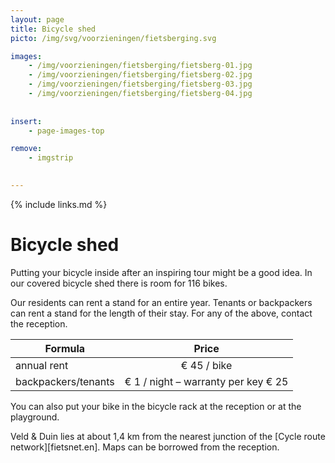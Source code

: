 ```yaml
---
layout: page
title: Bicycle shed
picto: /img/svg/voorzieningen/fietsberging.svg

images:
    - /img/voorzieningen/fietsberging/fietsberg-01.jpg
    - /img/voorzieningen/fietsberging/fietsberg-02.jpg
    - /img/voorzieningen/fietsberging/fietsberg-03.jpg
    - /img/voorzieningen/fietsberging/fietsberg-04.jpg
    
    
insert:
    - page-images-top

remove:
    - imgstrip
    

---
```


{% include links.md %}

# Bicycle shed

Putting your bicycle inside after an inspiring tour might be a good idea. In our covered bicycle shed there is room for 116 bikes.

Our residents can rent a stand for an entire year. Tenants or backpackers can rent a stand for the length of their stay.
For any of the above, contact the reception.

| Formula                 | Price |
|-------------------------|:-----:|
| annual rent 		   |€ 45 / bike   |
| backpackers/tenants | € 1 / night – warranty per key € 25 |


You can also put your bike in the bicycle rack at the reception or at the playground. 

Veld & Duin lies at about 1,4 km from the nearest junction of the [Cycle route network][fietsnet.en]. Maps can be borrowed from the reception.

